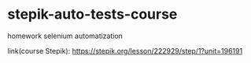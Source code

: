 # stepik-auto-tests-course
homework selenium automatization

link(course Stepik): https://stepik.org/lesson/222929/step/1?unit=196191
